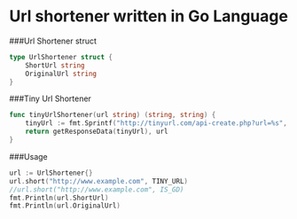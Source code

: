 # Url shortener written in Go Language

###Url Shortener struct
```go
type UrlShortener struct {
	ShortUrl string
	OriginalUrl string
}
```

###Tiny Url Shortener
```go
func tinyUrlShortener(url string) (string, string) {
	tinyUrl := fmt.Sprintf("http://tinyurl.com/api-create.php?url=%s", url)
	return getResponseData(tinyUrl), url
}
```

###Usage
```go
url := UrlShortener{}
url.short("http://www.example.com", TINY_URL)
//url.short("http://www.example.com", IS_GD)
fmt.Println(url.ShortUrl)
fmt.Println(url.OriginalUrl)
```